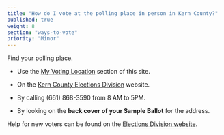 ```yaml
---
title: "How do I vote at the polling place in person in Kern County?"
published: true
weight: 8
section: "ways-to-vote"
priority: "Minor"
---
```


Find your polling place.  

- Use the [My Voting Location](#section-my-polling-place) section of this site.  

- On the [Kern County Elections Division](https://elections.co.kern.ca.us/elections/VoterInfo/Address.asp) website.  

- By calling (661) 868-3590 from 8 AM to 5PM.  

- By looking on the **back cover of your Sample Ballot** for the address.  

Help for new voters can be found on the [Elections Division website](https://elections.co.kern.ca.us/elections/reghowto.asp).  
